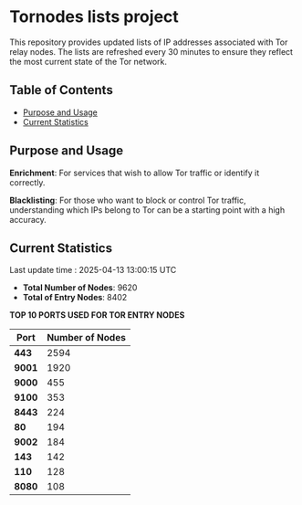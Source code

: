 # Tornodes lists project

This repository provides updated lists of IP addresses associated with Tor relay nodes. The lists are refreshed every 30 minutes to ensure they reflect the most current state of the Tor network.

## Table of Contents

- [Purpose and Usage](#purpose-and-usage)
- [Current Statistics](#current-statistics)


## Purpose and Usage

**Enrichment**: For services that wish to allow Tor traffic or identify it correctly.

**Blacklisting**: For those who want to block or control Tor traffic, understanding which IPs belong to Tor can be a starting point with a high accuracy.

## Current Statistics

Last update time : 2025-04-13 13:00:15 UTC

- **Total Number of Nodes**: 9620
- **Total of Entry Nodes**: 8402

**TOP 10 PORTS USED FOR TOR ENTRY NODES**

| **Port** | **Number of Nodes** |
|------|-----------------|
| **443**   | 2594  |
| **9001**   | 1920  |
| **9000**   | 455  |
| **9100**   | 353  |
| **8443**   | 224  |
| **80**   | 194  |
| **9002**   | 184  |
| **143**   | 142  |
| **110**   | 128  |
| **8080**   | 108  |

